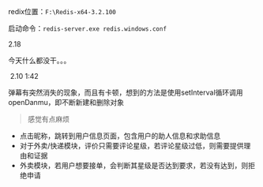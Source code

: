 





redix位置：`F:\Redis-x64-3.2.100` 

启动命令：`redis-server.exe redis.windows.conf`



2.18

今天什么都没干。。。

​								2.10 1:42

弹幕有突然消失的现象，而且有卡顿，想到的方法是使用setInterval循环调用openDanmu，即不断新建和删除对象

> 感觉有点麻烦





- 点击昵称，跳转到用户信息页面，包含用户的助人信息和求助信息
- 对于外卖/快递模块，评价只需要评论星级，若评论星级过低，则需要提供理由和证据
- 外卖模块，若用户想要接单，会判断其星级是否达到要求，若没有达到，则拒绝申请
